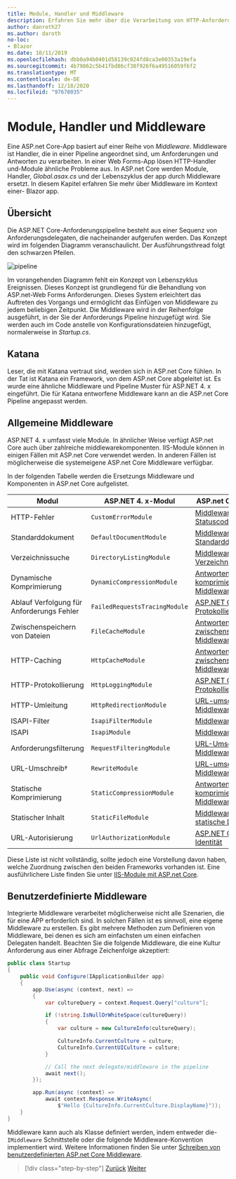 ```yaml
---
title: Module, Handler und Middleware
description: Erfahren Sie mehr über die Verarbeitung von HTTP-Anforderungen mit Modulen, Handlern und Middleware.
author: danroth27
ms.author: daroth
no-loc:
- Blazor
ms.date: 10/11/2019
ms.openlocfilehash: dbb0a94b0401d58139c024fd8ca3e00353a19efa
ms.sourcegitcommit: 4b79862c5b41fbd86cf38f926f6a49516059f6f2
ms.translationtype: MT
ms.contentlocale: de-DE
ms.lasthandoff: 12/18/2020
ms.locfileid: "97678035"
---
```

# <a name="modules-handlers-and-middleware"></a>Module, Handler und Middleware

Eine ASP.net Core-App basiert auf einer Reihe von *Middleware*. Middleware ist Handler, die in einer Pipeline angeordnet sind, um Anforderungen und Antworten zu verarbeiten. In einer Web Forms-App lösen HTTP-Handler und-Module ähnliche Probleme aus. In ASP.net Core werden Module, Handler, *Global.asax.cs* und der Lebenszyklus der app durch Middleware ersetzt. In diesem Kapitel erfahren Sie mehr über Middleware im Kontext einer- Blazor app.

## <a name="overview"></a>Übersicht

Die ASP.NET Core-Anforderungspipeline besteht aus einer Sequenz von Anforderungsdelegaten, die nacheinander aufgerufen werden. Das Konzept wird im folgenden Diagramm veranschaulicht. Der Ausführungsthread folgt den schwarzen Pfeilen.

![pipeline](media/middleware/request-delegate-pipeline.png)

Im vorangehenden Diagramm fehlt ein Konzept von Lebenszyklus Ereignissen. Dieses Konzept ist grundlegend für die Behandlung von ASP.net-Web Forms Anforderungen. Dieses System erleichtert das Auftreten des Vorgangs und ermöglicht das Einfügen von Middleware zu jedem beliebigen Zeitpunkt. Die Middleware wird in der Reihenfolge ausgeführt, in der Sie der Anforderungs Pipeline hinzugefügt wird. Sie werden auch im Code anstelle von Konfigurationsdateien hinzugefügt, normalerweise in *Startup.cs*.

## <a name="katana"></a>Katana

Leser, die mit Katana vertraut sind, werden sich in ASP.net Core fühlen. In der Tat ist Katana ein Framework, von dem ASP.net Core abgeleitet ist. Es wurde eine ähnliche Middleware und Pipeline Muster für ASP.NET 4. x eingeführt. Die für Katana entworfene Middleware kann an die ASP.net Core Pipeline angepasst werden.

## <a name="common-middleware"></a>Allgemeine Middleware

ASP.NET 4. x umfasst viele Module. In ähnlicher Weise verfügt ASP.net Core auch über zahlreiche middlewarekomponenten. IIS-Module können in einigen Fällen mit ASP.net Core verwendet werden. In anderen Fällen ist möglicherweise die systemeigene ASP.net Core Middleware verfügbar.

In der folgenden Tabelle werden die Ersetzungs Middleware und Komponenten in ASP.net Core aufgelistet.

|Modul                 |ASP.NET 4. x-Modul           |ASP.net Core Option|
|-----------------------|-----------------------------|-------------------|
|HTTP-Fehler            |`CustomErrorModule`          |[Middleware für Statuscodeseiten](/aspnet/core/fundamentals/error-handling#usestatuscodepages)|
|Standarddokument       |`DefaultDocumentModule`      |[Middleware für Standarddateien](/aspnet/core/fundamentals/static-files#serve-a-default-document)|
|Verzeichnissuche     |`DirectoryListingModule`     |[Middleware für Verzeichnissuche](/aspnet/core/fundamentals/static-files#enable-directory-browsing)|
|Dynamische Komprimierung    |`DynamicCompressionModule`   |[Antworten komprimierende Middleware](/aspnet/core/performance/response-compression)|
|Ablauf Verfolgung für Anforderungs Fehler|`FailedRequestsTracingModule`|[ASP.NET Core-Protokollierung](/aspnet/core/fundamentals/logging/index#tracesource-provider)|
|Zwischenspeichern von Dateien           |`FileCacheModule`            |[Antworten zwischenspeichernde Middleware](/aspnet/core/performance/caching/middleware)|
|HTTP-Caching           |`HttpCacheModule`            |[Antworten zwischenspeichernde Middleware](/aspnet/core/performance/caching/middleware)|
|HTTP-Protokollierung           |`HttpLoggingModule`          |[ASP.NET Core-Protokollierung](/aspnet/core/fundamentals/logging/index)|
|HTTP-Umleitung       |`HttpRedirectionModule`      |[URL-umschreibende Middleware](/aspnet/core/fundamentals/url-rewriting)|
|ISAPI-Filter          |`IsapiFilterModule`          |[Middleware](/aspnet/core/fundamentals/middleware/index)|
|ISAPI                  |`IsapiModule`                |[Middleware](/aspnet/core/fundamentals/middleware/index)|
|Anforderungsfilterung      |`RequestFilteringModule`     |[URL-Umschreib Ende Middleware-iRule](/aspnet/core/fundamentals/url-rewriting#irule-based-rule)|
|URL-Umschreib&#8224;   |`RewriteModule`              |[URL-umschreibende Middleware](/aspnet/core/fundamentals/url-rewriting)|
|Statische Komprimierung     |`StaticCompressionModule`    |[Antworten komprimierende Middleware](/aspnet/core/performance/response-compression)|
|Statischer Inhalt         |`StaticFileModule`           |[Middleware für statische Dateien](/aspnet/core/fundamentals/static-files)|
|URL-Autorisierung      |`UrlAuthorizationModule`     |[ASP.NET Core-Identität](/aspnet/core/security/authentication/identity)|

Diese Liste ist nicht vollständig, sollte jedoch eine Vorstellung davon haben, welche Zuordnung zwischen den beiden Frameworks vorhanden ist. Eine ausführlichere Liste finden Sie unter [IIS-Module mit ASP.net Core](/aspnet/core/host-and-deploy/iis/modules).

## <a name="custom-middleware"></a>Benutzerdefinierte Middleware

Integrierte Middleware verarbeitet möglicherweise nicht alle Szenarien, die für eine APP erforderlich sind. In solchen Fällen ist es sinnvoll, eine eigene Middleware zu erstellen. Es gibt mehrere Methoden zum Definieren von Middleware, bei denen es sich am einfachsten um einen einfachen Delegaten handelt. Beachten Sie die folgende Middleware, die eine Kultur Anforderung aus einer Abfrage Zeichenfolge akzeptiert:

```csharp
public class Startup
{
    public void Configure(IApplicationBuilder app)
    {
        app.Use(async (context, next) =>
        {
            var cultureQuery = context.Request.Query["culture"];

            if (!string.IsNullOrWhiteSpace(cultureQuery))
            {
                var culture = new CultureInfo(cultureQuery);

                CultureInfo.CurrentCulture = culture;
                CultureInfo.CurrentUICulture = culture;
            }

            // Call the next delegate/middleware in the pipeline
            await next();
        });

        app.Run(async (context) =>
            await context.Response.WriteAsync(
                $"Hello {CultureInfo.CurrentCulture.DisplayName}"));
    }
}
```

Middleware kann auch als Klasse definiert werden, indem entweder die- `IMiddleware` Schnittstelle oder die folgende Middleware-Konvention implementiert wird. Weitere Informationen finden Sie unter [Schreiben von benutzerdefinierten ASP.net Core Middleware](/aspnet/core/fundamentals/middleware/write).

>[!div class="step-by-step"]
>[Zurück](data.md)
>[Weiter](config.md)
